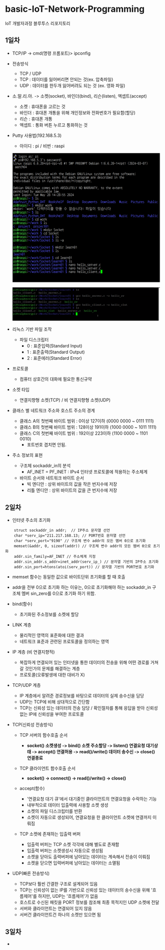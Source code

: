 # basic-IoT-Network-Programming
IoT 개발자과정 블루투스 리포지토리

## 1일차
- TCP/IP -> cmd(명령 프롬포트)> ipconfig

- 전송방식 
    - TCP / UDP
    - TCP : 데이터를 잃어버리면 안되는 것(ex. 압축파일)
    - UDP : 데이터를 한두개 잃어버려도 되는 것 (ex. 영화 파일)

- 소.말.리.아. -> 소켓(socket), 바인더(bind), 리슨(listen), 엑셉트(accept)
    - 소켓 : 휴대폰을 고르는 것
    - 바인더 : 휴대폰 개통을 위해 개인정보와 전화번호가 필요함(할당)
    - 리슨 : 휴대폰 개통
    - 엑셉트 : 통화 버튼 누르고 통화하는 것

- Putty 사용법(192.168.5.3)
    - 아이디 : pi / 비번 : raspi

    ![Putty 실행화면](https://raw.githubusercontent.com/qkrskdusdlqslek/basic-IoT-Network-Programming/main/images/Putty.png)

    ![Putty 실행화면](https://raw.githubusercontent.com/qkrskdusdlqslek/basic-IoT-Network-Programming/main/images/Putty2.png)

- 리눅스 기반 파일 조작
    - 파일 디스크립터
        - 0 : 표준입력(Standard Input)
        - 1 : 표준출력(Standard Output)
        - 2 : 표준에러(Standard Error)

- 프로토콜 
    - 컴퓨터 상호간의 대화에 필요한 통신규약

- 소켓 타입
    - 연결지향형 소켓(TCP) / 비 연결지향형 소켓(UDP)

- 클래스 별 네트워크 주소와 호스트 주소의 경계
    - 클래스 A의 첫번째 바이트 범위 : 0이상 127이하 (0000 0000 ~ 0111 1111)
    - 클래스 B의 첫번째 바이트 범위 : 128이상 191이하 (1000 0000 ~ 1011 1111)
    - 클래스 C의 첫번째 바이트 범위 : 192이상 223이하 (1100 0000 ~ 1101 0010)
        - 포트번호 겹치면 안됨.

- 주소 정보의 표현
    - 구조체 sockaddr_in의 분석
        - AF_INET = PF_INET : IPv4 인터넷 프로토콜에 적용하는 주소체계
    - 바이트 순서와 네트워크 바이트 순서
        - 빅 엔디안 : 상위 바이트의 값을 작은 번지수에 저장
        - 리틀 엔디안 : 상위 바이트의 값을 큰 번지수에 저장

## 2일차
- 인터넷 주소의 초기화
```
    struct sockaddr_in addr;  // IP주소 문자열 선언
    char *serv_ip="211.217.168.13; // PORT번호 문자열 선언
    char *serv_port="9190" // 구조체 변수 addr의 모든 멤버 0으로 초기화
    memset(&addr, 0, sizeof(addr)) // 구조체 변수 addr의 모든 멤버 0으로 초기화
    addr.sin_family=AF_INET // 주소체계 지정
    addr.sin_addr.s_addr=inet_addr(serv_ip_) // 문자열 기반의 IP주소 초기화
    addr.sin_port=htons(atoi(serv_port)) // 문자열 기반의 PORT번호 초기화
```
- memset 함수는 동일한 값으로 바이트단위 초기화를 할 때 호출
- addr을 전부 0으로 초기화 하는 이유는, 0으로 초기화해야 하는 sockaddr_in 구조체 멤버 sin_zero를 0으로 초기화 하기 위함.

- bind(함수)
    - 초기화된 주소정보를 소켓에 할당

- LINK 계층
    - 물리적인 영역의 표준화에 대한 결과    
    - 네트워크 표준과 관련된 프로토콜을 정의하는 영역

- IP 계층 (비 연결지향적)
    - 복잡하게 연결되어 있는 인터넷을 통한 데이터의 전송을 위해 어떤 경로를 거쳐갈 것인가의 문제를 해결하는 계층
    - 프로토콜(오류발생에 대한 대비가 X)

- TCP/UDP 계층
    - IP 계층에서 알려준 경로정보를 바탕으로 데이터의 실제 송수신을 담당
    - UDP는 TCP에 비해 상대적으로 간단함
    - TCP는 신뢰성 있는 데이터의 전송 담당 / 확인절차를 통해 응답을 받아 신뢰성 없는 IP에 신뢰성을 부여한 프로토콜

- TCP(신뢰성 전송방식)
    - TCP 서버의 함수호출 순서
        - **socket() 소켓생성 -> bind() 소켓 주소할당 -> listen() 연결요청 대기상태 -> accept() 연결허용 -> read()/write() 데이터 송수신 -> close()         연결종료**

    - TCP 클라이언트 함수호출 순서
        - **socket() -> connect() -> read()/write() -> close()**

    - accept(함수)
        - '연결요청 대기 큐'에서 대기중인 클라이언트의 연결요청을 수락하는 기능
        - 내부적으로 데이터 입출력에 사용할 소켓 생성
        - 소켓의 파일 디스크립터를 반환
        - 소켓이 자동으로 생성되어, 연결요청을 한 클라이언트 소켓에 연결까지 이뤄짐

    - TCP 소켓에 존재하는 입출력 버퍼
        - 입출력 버퍼는 TCP 소켓 각각에 대해 별도로 존재함
        - 입출력 버퍼는 소켓생성시 자동으로 생성됨
        - 소켓을 닫아도 출력버퍼에 남아있는 데이터는 계속해서 전송이 이뤄짐
        - 소켓을 닫으면 입력버퍼에 남아있는 데이터는 소멸됨

- UDP(빠른 전송방식)
    - TCP보다 훨씬 간결한 구조로 설계되어 있음
    - TCP는 신뢰성이 없는 IP를 기반으로 신뢰성 있는 데이터의 송수신을 위해 '흐름제어'를 하지만, UDP는 '흐름제어'가 없음
    - 호스트로 수신된 패킷을 PORT 정보를 참조해 최종 목적지인 UDP 소켓에 전달
    - 서버와 클라이언트는 연결되어 있지 않음
    - 서버건 클라이언트건 하나의 소켓만 있으면 됨

## 3일차
- 





